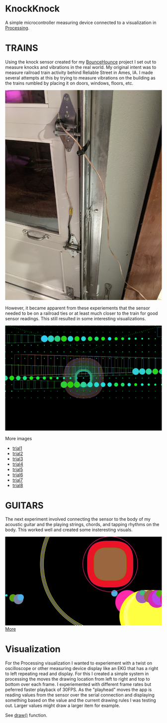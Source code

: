# KnockKnock

A simple microcontroller measuring device connected to a visualization in [Processing](http://processing.org).

# TRAINS

Using the knock sensor created for my [BounceHounce](https://github.com/dandegeest/BounceHouse/tree/main/docs) project I set out to measure knocks and vibrations in the real world.  My original intent was to measure railroad train activity behind Reliable Street in Ames, IA.  I made several attempts at this by trying to measure vibrations on the building as the trains rumbled by placing it on doors, windows, floors, etc.

![image](/docs/tksensor.jpg)

However, it became apparent from these experiements that the sensor needed to be on a railroad ties or at least much closer to the train for good sensor readings.  This still resulted in some interesting visualizations.

![image](/trainframesTrial1/imageTK000005400.png)

More images
- [trial1](/trainframesTrial1)
- [trial2](/trainframesTrial2)
- [trial3](/trainframesTrial3)
- [trial4](/trainframesTrial4)
- [trial5](/trainframesTrial5)
- [trial6](/trainframesTrial6)
- [trial7](/trainframesTrial7)
- [trial8](/trainframesTrial8)

# GUITARS
The next experiment involved connecting the sensor to the body of my acoustic guitar and the playing strings, chords, and tapping rhythms on the body. This worked well and created some insteresting visuals.

![image](/guitarFrames/image000550.png)
[More](/guitarFrames)

# Visualization

For the Processing visualization I wanted to experiement with a twist on oscilloscope or other measuring device display like an EKG that has a right to left repeating read and display.  For this I created a simple system in processing the moves the drawing location from left to right and top to bottom over each frame.  I experiemented with different frame rates but peferred faster playback of 30FPS.  As the "playhead" moves the app is reading values from the sensor over the serial connection and displaying something based on the value and the current drawing rules I was testing out.  Larger values might draw a larger item for example.

See [draw()](https://github.com/dandegeest/KnockKnock/blob/7f49ee1f18f48ac79d45b253fd12eaba48f60789/MeasuringDevTrain.pde#L79) function.

 
